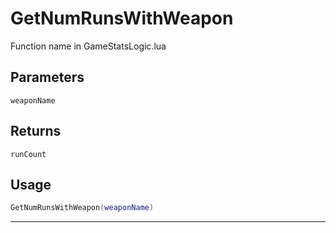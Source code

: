 # GetNumRunsWithWeapon
Function name in GameStatsLogic.lua
## Parameters
`weaponName`
## Returns
`runCount`
## Usage
```lua
GetNumRunsWithWeapon(weaponName)
```
---
